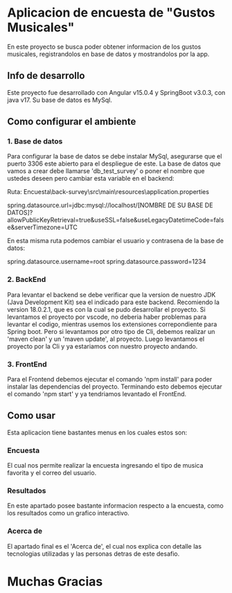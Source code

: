 # Aplicacion de encuesta de "Gustos Musicales"

En este proyecto se busca poder obtener informacion de los gustos musicales, registrandolos en base de datos y mostrandolos por la app.

## Info de desarrollo

Este proyecto fue desarrollado con Angular v15.0.4 y SpringBoot v3.0.3, con java v17.
Su base de datos es MySql.

## Como configurar el ambiente

### 1. Base de datos 
  
  Para configurar la base de datos se debe instalar MySql, asegurarse que el puerto 3306 este abierto para el despliegue de este.
  La base de datos que vamos a crear debe llamarse 'db_test_survey' o poner el nombre que ustedes deseen pero cambiar esta variable en el backend:
  
  Ruta: Encuesta\back-survey\src\main\resources\application.properties

  spring.datasource.url=jdbc:mysql://localhost/[NOMBRE DE SU BASE DE DATOS]?allowPublicKeyRetrieval=true&useSSL=false&useLegacyDatetimeCode=false&serverTimezone=UTC
  
  En esta misma ruta podemos cambiar el usuario y contrasena de la base de datos:
  
  spring.datasource.username=root
  spring.datasource.password=1234

### 2. BackEnd

  Para levantar el backend se debe verificar que la version de nuestro JDK (Java Development Kit) sea el indicado para este backend.
  Recomiendo la version 18.0.2.1, que es con la cual se pudo desarrollar el proyecto.
  Si levantamos el proyecto por vscode, no deberia haber problemas para levantar el codigo, mientras usemos los extensiones correpondiente para Spring boot.
  Pero si levantamos por otro tipo de Cli, debemos realizar un 'maven clean' y un 'maven update', al proyecto.
  Luego levantamos el proyecto por la Cli y ya estariamos con nuestro proyecto andando.

### 3. FrontEnd

  Para el Frontend debemos ejecutar el comando 'npm install' para poder instalar las dependencias del proyecto.
  Terminando esto debemos ejecutar el comando 'npm start' y ya tendriamos levantado el FrontEnd.

## Como usar

  Esta aplicacion tiene bastantes menus en los cuales estos son:

### Encuesta

  El cual nos permite realizar la encuesta ingresando el tipo de musica favorita y el correo del usuario.

### Resultados

  En este apartado posee bastante informacion respecto a la encuesta, como los resultados como un grafico interactivo.

### Acerca de

  El apartado final es el 'Acerca de', el cual nos explica con detalle las tecnologias utilizadas y las personas detras de este desafio.

# Muchas Gracias
